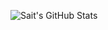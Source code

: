 ![Sait's GitHub Stats](https://github-readme-stats.vercel.app/api?username=saitorhan&show_icons=true&theme=dark)
